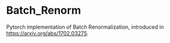 # Batch_Renorm

Pytorch implementation of Batch Renormalization, introduced in https://arxiv.org/abs/1702.03275.
